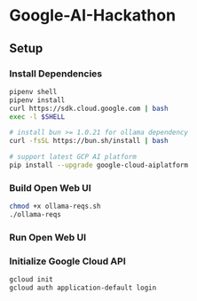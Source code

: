 # Google-AI-Hackathon

## Setup 

### Install Dependencies

```bash
pipenv shell
pipenv install
curl https://sdk.cloud.google.com | bash
exec -l $SHELL

# install bun >= 1.0.21 for ollama dependency
curl -fsSL https://bun.sh/install | bash

# support latest GCP AI platform
pip install --upgrade google-cloud-aiplatform
```

### Build Open Web UI

```bash
chmod +x ollama-reqs.sh
./ollama-reqs
```

### Run Open Web UI

### Initialize Google Cloud API

```bash
gcloud init
gcloud auth application-default login
```
